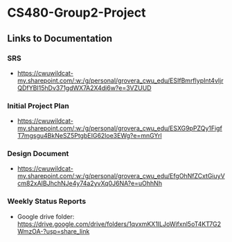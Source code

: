 # CS480-Group2-Project
## Links to Documentation

### SRS
 - https://cwuwildcat-my.sharepoint.com/:w:/g/personal/grovera_cwu_edu/ESIfBmrflypInt4vljrQDfYBI15hDv371gdWX7A2X4di6w?e=3VZUUD
 
### Initial Project Plan
 - https://cwuwildcat-my.sharepoint.com/:w:/g/personal/grovera_cwu_edu/ESXG9pPZQy1FigfT7mgsgu4BkNeSZ5PtgbEIG62loe3EWg?e=mnGYrl

### Design Document
 - https://cwuwildcat-my.sharepoint.com/:w:/g/personal/grovera_cwu_edu/EfgOhNfZCxtGiuyVcm82xAIBJhchNJe4y74a2yvXq0J6NA?e=uOhhNh

### Weekly Status Reports
 - Google drive folder: https://drive.google.com/drive/folders/1qvxmKX1ILJoWjfxnl5oT4KT7G2WmzOA-?usp=share_link
